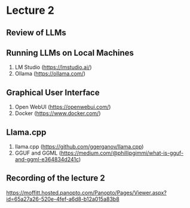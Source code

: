# Lecture 2

## Review of LLMs

## Running LLMs on Local Machines
1.  LM Studio (https://lmstudio.ai/)
2.  Ollama (https://ollama.com/)

## Graphical User Interface
1.  Open WebUI (https://openwebui.com/)
2.  Docker (https://www.docker.com/)

## Llama.cpp
1.  llama.cpp (https://github.com/ggerganov/llama.cpp)
2.  GGUF and GGML (https://medium.com/@phillipgimmi/what-is-gguf-and-ggml-e364834d241c)

## Recording of the lecture 2
https://moffitt.hosted.panopto.com/Panopto/Pages/Viewer.aspx?id=65a27a26-520e-4fef-a6d8-b12a015a83b8
